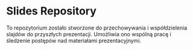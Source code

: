 # Slides Repository
To repozytorium zostało stworzone do przechowywania i współdzielenia slajdów do przyszłych prezentacji. Umożliwia ono wspólną pracę i śledzenie postępów nad materiałami prezentacyjnymi.
